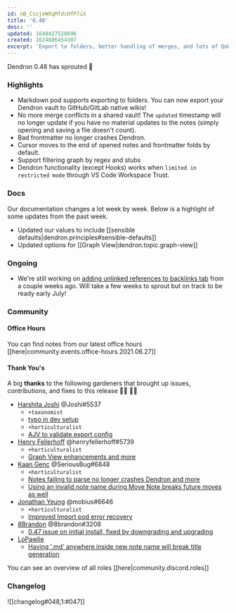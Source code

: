 ```yaml
---
id: nB_CscjeWXqMfdcHfP7iX
title: '0.48'
desc: ''
updated: 1640427528696
created: 1624886454307
excerpt: 'Export to folders, better handling of merges, and lots of QoL improvements'
---
```



Dendron 0.48 has sprouted  🌱

### Highlights
- Markdown pod supports exporting to folders. You can now export your Dendron vault to GitHub/GitLab native wikis! 
- No more merge conflicts in a shared vault! The `updated` timestamp will no longer update if you have no material updates to the notes (simply opening and saving a file doesn't count). 
- Bad frontmatter no longer crashes Dendron. 
- Cursor moves to the end of opened notes and frontmatter folds by default. 
- Support filtering graph by regex and stubs
- Dendron functionality (except Hooks) works when `limited in restricted mode` through VS Code Workspace Trust. 

### Docs

Our documentation changes a lot week by week. Below is a highlight of some updates from the past week.
- Updated our values to include [[sensible defaults|dendron.principles#sensible-defaults]]
- Updated options for [[Graph View|dendron.topic.graph-view]]

### Ongoing 
-   We're still working on [adding unlinked references to backlinks tab](https://github.com/dendronhq/dendron/issues/219) from a couple weeks ago. Will take a few weeks to sprout but on track to be ready early July!

### Community

#### Office Hours

You can find notes from our latest office hours [[here|community.events.office-hours.2021.06.27]]

#### Thank You's

A big **thanks** to the following gardeners that brought up issues, contributions, and fixes to this release :man_farmer: :woman_farmer: 

- [Harshita Joshi](https://github.com/Harshita-mindfire) @Joshi#5537
  - `+taxonomist`
  - [typo in dev setup](https://github.com/dendronhq/dendron-site/pull/127)
  - `+horticulturalist`
  - [AJV to validate export config](https://github.com/dendronhq/dendron/pull/872)
- [Henry Fellerhoff](https://github.com/hfellerhoff) @henryfellerhoff#5739
  - `+horticulturalist`
  - [Graph View enhancements and more](https://github.com/dendronhq/dendron/pull/868)
- [Kaan Genc](https://github.com/SeriousBug) @SeriousBug#6848
  - `+horticulturalist`
  - [Notes failing to parse no longer crashes Dendron and more](https://github.com/dendronhq/dendron/pull/855)
  - [Using an invalid note name during Move Note breaks future moves as well](https://github.com/dendronhq/dendron/issues/869)
- [Jonathan Yeung](https://github.com/jonathanyeung) @mobius#6646
  - `+horticulturalist`
  - [Improved Import pod error recovery](https://github.com/dendronhq/dendron/pull/865)
- [8Brandon](https://github.com/8brandon) @8brandon#3208
  - [0.47 issue on initial install, fixed by downgrading and upgrading ](https://github.com/dendronhq/dendron/issues/857)
- [LoPawlie](https://github.com/LoPawlie)
  - [Having '.md' anywhere inside new note name will break title generation](https://github.com/dendronhq/dendron/issues/856)


You can see an overview of all roles [[here|community.discord.roles]]

### Changelog
![[changelog#048,1:#047]]
